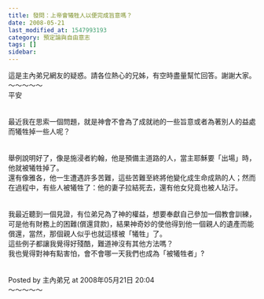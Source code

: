 ```yaml
---
title: 發問：上帝會犧牲人以便完成旨意嗎？
date: 2008-05-21
last_modified_at: 1547993193
category: 預定論與自由意志
tags: []
sidebar: 
---
```


<p>這是主內弟兄網友的疑惑。請各位熱心的兄姊，有空時盡量幫忙回答。謝謝大家。<br/><!--more-->～～～～～<br/>平安<br/><br/><br/>最近我在思索一個問題，就是神會不會為了成就祂的一些旨意或者為著別人的益處而犧牲掉一些人呢？<br/><br/><br/>舉例說明好了，像是施浸者約翰，他是預備主道路的人，當主耶穌要「出場」時，他就被犧牲掉了。<br/>還有像雅各，他一生遭遇許多苦難，這些苦難至終將他變化成生命成熟的人；然而在過程中，有些人被犧牲了：他的妻子拉結死去，還有他女兒竟也被人玷汙。<br/><br/><br/>我最近聽到一個見證，有位弟兄為了神的權益，想要奉獻自己參加一個教會訓練，可是他有財務上的困難(償還貸款)，結果神奇妙的使他得到他一個親人的遺產而能償還，當然，那個親人似乎也就這樣被「犧牲」了。<br/>這些例子都讓我覺得好殘酷，難道神沒有其他方法嗎？<br/>我也覺得對神有點害怕，會不會哪一天我們也成為「被犧牲者」?<br/><br/><br/>Posted by 主內弟兄 at 2008年05月21日 20:04 <br/>～～～～～<br/>
</p>